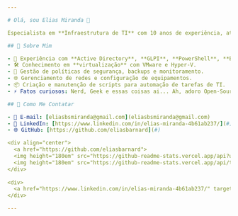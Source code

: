 ```yaml
---

# Olá, sou Elias Miranda 👋

Especialista em **Infraestrutura de TI** com 10 anos de experiência, atuando em diversas áreas como suporte técnico, gerenciamento de servidores, automação de tarefas e administração de redes.

## 🚀 Sobre Mim

- 🎯 Experiência com **Active Directory**, **GLPI**, **PowerShell**, **Bash** e **Linux**.
- 🛠️ Conhecimento em **virtualização** com VMware e Hyper-V.
- 🔐 Gestão de políticas de segurança, backups e monitoramento.
- 🌐 Gerenciamento de redes e configuração de equipamentos.
- 📦 Criação e manutenção de scripts para automação de tarefas de TI.
- ⚡ Fatos curiosos: Nerd, Geek e essas coisas ai... Ah, adoro Open-Source!

## 💬 Como Me Contatar

- 📧 E-mail: [eliasbsmiranda@gmail.com](eliasbsmiranda@gmail.com)
- 💼 LinkedIn: [https://www.linkedin.com/in/elias-miranda-4b61ab237/](#)
- 🌐 GitHub: [https://github.com/eliasbarnard](#)

<div align="center">
  <a href="https://github.com/eliasbarnard">
  <img height="180em" src="https://github-readme-stats.vercel.app/api?username=eliasbarnard&show_icons=true&theme=ambient_gradient&include_all_commits=true&count_private=true"/>
  <img height="180em" src="https://github-readme-stats.vercel.app/api/top-langs/?username=eliasbarnard&layout=compact&langs_count=7&theme=ambient_gradient"/>
</div>
  
<div> 
  <a href="https://www.linkedin.com/in/elias-miranda-4b61ab237/" target="_blank"><img src="https://img.shields.io/badge/-LinkedIn-%230077B5?style=for-the-badge&logo=linkedin&logoColor=white" target="_blank"></a> 
</div>

---
```


